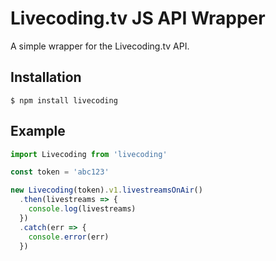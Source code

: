 # Livecoding.tv JS API Wrapper

A simple wrapper for the Livecoding.tv API.

## Installation

    $ npm install livecoding

## Example

```js
import Livecoding from 'livecoding'

const token = 'abc123'

new Livecoding(token).v1.livestreamsOnAir()
  .then(livestreams => {
    console.log(livestreams)
  })
  .catch(err => {
    console.error(err)
  })
```
